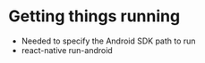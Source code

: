 # Getting things running

* Needed to specify the Android SDK path to run
* react-native run-android
